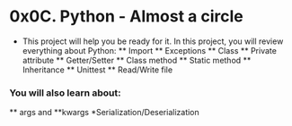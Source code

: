 # 0x0C. Python - Almost a circle
* This project will help you be ready for it. In this project, you will review everything about Python: 
** Import
** Exceptions
** Class
** Private attribute
** Getter/Setter
** Class method
** Static method
** Inheritance
** Unittest
** Read/Write file
### You will also learn about:
** args and **kwargs
*Serialization/Deserialization
